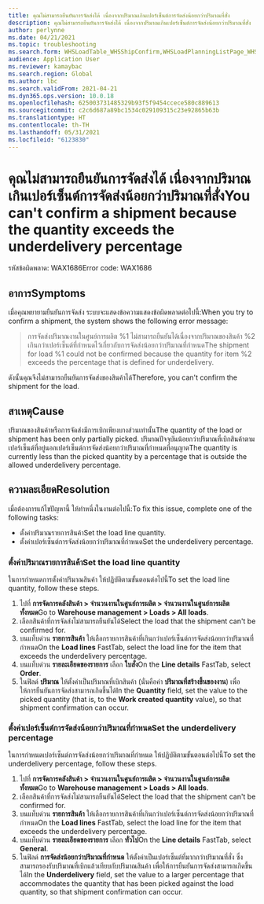 ```yaml
---
title: คุณไม่สามารถยืนยันการจัดส่งได้ เนื่องจากปริมาณเกินเปอร์เซ็นต์การจัดส่งน้อยกว่าปริมาณที่สั่ง
description: คุณไม่สามารถยืนยันการจัดส่งได้ เนื่องจากปริมาณเกินเปอร์เซ็นต์การจัดส่งน้อยกว่าปริมาณที่สั่ง
author: perlynne
ms.date: 04/21/2021
ms.topic: troubleshooting
ms.search.form: WHSLoadTable_WHSShipConfirm,WHSLoadPlanningListPage_WHSShipConfirm,WHSLoadPlanningWorkbench_WHSShipConfirm,WHSTransportLoad_WHSShipConfirm,WHSShipPlanningListPage_WHSShipConfirm,WHSShipmentDetails_WHSShipConfirm,WHSWorkTable_WHSShipConfirm,WHSWorkTableListPage_WHSShipConfirm,Dialog_WHSOutboundShipConfirmController_WHSOutboundShipConfirm,WHSContainerCloseDiag_WHSShipConfirm
audience: Application User
ms.reviewer: kamaybac
ms.search.region: Global
ms.author: lbc
ms.search.validFrom: 2021-04-21
ms.dyn365.ops.version: 10.0.18
ms.openlocfilehash: 625003731485329b93f5f9454ccece580c889613
ms.sourcegitcommit: c2c6d687a89bc1534c029109315c23e92865b63b
ms.translationtype: HT
ms.contentlocale: th-TH
ms.lasthandoff: 05/31/2021
ms.locfileid: "6123830"
---
```

# <a name="you-cant-confirm-a-shipment-because-the-quantity-exceeds-the-underdelivery-percentage"></a><span data-ttu-id="e15c4-103">คุณไม่สามารถยืนยันการจัดส่งได้ เนื่องจากปริมาณเกินเปอร์เซ็นต์การจัดส่งน้อยกว่าปริมาณที่สั่ง</span><span class="sxs-lookup"><span data-stu-id="e15c4-103">You can't confirm a shipment because the quantity exceeds the underdelivery percentage</span></span>

<span data-ttu-id="e15c4-104">รหัสข้อผิดพลาด: WAX1686</span><span class="sxs-lookup"><span data-stu-id="e15c4-104">Error code: WAX1686</span></span>

## <a name="symptoms"></a><span data-ttu-id="e15c4-105">อาการ</span><span class="sxs-lookup"><span data-stu-id="e15c4-105">Symptoms</span></span>

<span data-ttu-id="e15c4-106">เมื่อคุณพยายามยืนยันการจัดส่ง ระบบจะแสดงข้อความแสดงข้อผิดพลาดต่อไปนี้:</span><span class="sxs-lookup"><span data-stu-id="e15c4-106">When you try to confirm a shipment, the system shows the following error message:</span></span>

> <span data-ttu-id="e15c4-107">การจัดส่งปริมาณงานในศูนย์การผลิต %1 ไม่สามารถยืนยันได้เนื่องจากปริมาณของสินค้า %2 เกินกว่าเปอร์เซ็นต์ที่กําหนดไว้เกี่ยวกับการจัดส่งน้อยกว่าปริมาณที่กําหนด</span><span class="sxs-lookup"><span data-stu-id="e15c4-107">The shipment for load %1 could not be confirmed because the quantity for item %2 exceeds the percentage that is defined for underdelivery.</span></span>

<span data-ttu-id="e15c4-108">ดังนั้นคุณจึงไม่สามารถยืนยันการจัดส่งของสินค้าได้</span><span class="sxs-lookup"><span data-stu-id="e15c4-108">Therefore, you can't confirm the shipment for the load.</span></span>

## <a name="cause"></a><span data-ttu-id="e15c4-109">สาเหตุ</span><span class="sxs-lookup"><span data-stu-id="e15c4-109">Cause</span></span>

<span data-ttu-id="e15c4-110">ปริมาณของสินค้าหรือการจัดส่งมีการเบิกเพียงบางส่วนเท่านั้น</span><span class="sxs-lookup"><span data-stu-id="e15c4-110">The quantity of the load or shipment has been only partially picked.</span></span> <span data-ttu-id="e15c4-111">ปริมาณปัจจุบันน้อยกว่าปริมาณที่เบิกสินค้าตามเปอร์เซ็นต์ที่อยู่นอกเปอร์เซ็นต์การจัดส่งน้อยกว่าปริมาณที่กำหนดที่อนุญาต</span><span class="sxs-lookup"><span data-stu-id="e15c4-111">The quantity is currently less than the picked quantity by a percentage that is outside the allowed underdelivery percentage.</span></span>

## <a name="resolution"></a><span data-ttu-id="e15c4-112">ความละเอียด</span><span class="sxs-lookup"><span data-stu-id="e15c4-112">Resolution</span></span>

<span data-ttu-id="e15c4-113">เมื่อต้องการแก้ไขปัญหานี้ ให้ทำหนึ่งในงานต่อไปนี้:</span><span class="sxs-lookup"><span data-stu-id="e15c4-113">To fix this issue, complete one of the following tasks:</span></span>

- <span data-ttu-id="e15c4-114">ตั้งค่าปริมาณรายการสินค้า</span><span class="sxs-lookup"><span data-stu-id="e15c4-114">Set the load line quantity.</span></span>
- <span data-ttu-id="e15c4-115">ตั้งค่าเปอร์เซ็นต์การจัดส่งน้อยกว่าปริมาณที่กำหนด</span><span class="sxs-lookup"><span data-stu-id="e15c4-115">Set the underdelivery percentage.</span></span>

### <a name="set-the-load-line-quantity"></a><span data-ttu-id="e15c4-116">ตั้งค่าปริมาณรายการสินค้า</span><span class="sxs-lookup"><span data-stu-id="e15c4-116">Set the load line quantity</span></span>

<span data-ttu-id="e15c4-117">ในการกําหนดการตั้งค่าปริมาณสินค้า ให้ปฏิบัติตามขั้นตอนต่อไปนี้</span><span class="sxs-lookup"><span data-stu-id="e15c4-117">To set the load line quantity, follow these steps.</span></span>

1. <span data-ttu-id="e15c4-118">ไปที่ **การจัดการคลังสินค้า \> จำนวนงานในศูนย์การผลิต \> จำนวนงานในศูนย์การผลิตทั้งหมด**</span><span class="sxs-lookup"><span data-stu-id="e15c4-118">Go to **Warehouse management \> Loads \> All loads**.</span></span>
1. <span data-ttu-id="e15c4-119">เลือกสินค้าที่การจัดส่งไม่สามารถยืนยันได้</span><span class="sxs-lookup"><span data-stu-id="e15c4-119">Select the load that the shipment can't be confirmed for.</span></span>
1. <span data-ttu-id="e15c4-120">บนแท็บด่วน **รายการสินค้า** ให้เลือกรายการสินค้าที่เกินกว่าเปอร์เซ็นต์การจัดส่งน้อยกว่าปริมาณที่กำหนด</span><span class="sxs-lookup"><span data-stu-id="e15c4-120">On the **Load lines** FastTab, select the load line for the item that exceeds the underdelivery percentage.</span></span>
1. <span data-ttu-id="e15c4-121">บนแท็บด่วน **รายละเอียดของรายการ** เลือก **ใบสั่ง**</span><span class="sxs-lookup"><span data-stu-id="e15c4-121">On the **Line details** FastTab, select **Order**.</span></span>
1. <span data-ttu-id="e15c4-122">ในฟิลด์ **ปริมาณ** ให้ตั้งค่าเป็นปริมาณที่เบิกสินค้า (นั่นคือค่า **ปริมาณที่สร้างขึ้นของงาน**) เพื่อให้การยืนยันการจัดส่งสามารถเกิดขึ้นได้</span><span class="sxs-lookup"><span data-stu-id="e15c4-122">In the **Quantity** field, set the value to the picked quantity (that is, to the **Work created quantity** value), so that shipment confirmation can occur.</span></span>

### <a name="set-the-underdelivery-percentage"></a><span data-ttu-id="e15c4-123">ตั้งค่าเปอร์เซ็นต์การจัดส่งน้อยกว่าปริมาณที่กำหนด</span><span class="sxs-lookup"><span data-stu-id="e15c4-123">Set the underdelivery percentage</span></span>

<span data-ttu-id="e15c4-124">ในการกําหนดเปอร์เซ็นต์การจัดส่งน้อยกว่าปริมาณที่กำหนด ให้ปฏิบัติตามขั้นตอนต่อไปนี้</span><span class="sxs-lookup"><span data-stu-id="e15c4-124">To set the underdelivery percentage, follow these steps.</span></span>

1. <span data-ttu-id="e15c4-125">ไปที่ **การจัดการคลังสินค้า \> จำนวนงานในศูนย์การผลิต \> จำนวนงานในศูนย์การผลิตทั้งหมด**</span><span class="sxs-lookup"><span data-stu-id="e15c4-125">Go to **Warehouse management \> Loads \> All loads**.</span></span>
1. <span data-ttu-id="e15c4-126">เลือกสินค้าที่การจัดส่งไม่สามารถยืนยันได้</span><span class="sxs-lookup"><span data-stu-id="e15c4-126">Select the load that the shipment can't be confirmed for.</span></span>
1. <span data-ttu-id="e15c4-127">บนแท็บด่วน **รายการสินค้า** ให้เลือกรายการสินค้าที่เกินกว่าเปอร์เซ็นต์การจัดส่งน้อยกว่าปริมาณที่กำหนด</span><span class="sxs-lookup"><span data-stu-id="e15c4-127">On the **Load lines** FastTab, select the load line for the item that exceeds the underdelivery percentage.</span></span>
1. <span data-ttu-id="e15c4-128">บนแท็บด่วน **รายละเอียดของรายการ** เลือก **ทั่วไป**</span><span class="sxs-lookup"><span data-stu-id="e15c4-128">On the **Line details** FastTab, select **General**.</span></span>
1. <span data-ttu-id="e15c4-129">ในฟิลด์ **การจัดส่งน้อยกว่าปริมาณที่กำหนด** ให้ตั้งค่าเป็นเปอร์เซ็นต์ที่มากกว่าปริมาณที่สั่ง ซึ่งสามารถรองรับปริมาณที่เบิกแล้วเทียบกับปริมาณสินค้า เพื่อให้การยืนยันการจัดส่งสามารถเกิดขึ้นได้</span><span class="sxs-lookup"><span data-stu-id="e15c4-129">In the **Underdelivery** field, set the value to a larger percentage that accommodates the quantity that has been picked against the load quantity, so that shipment confirmation can occur.</span></span>
